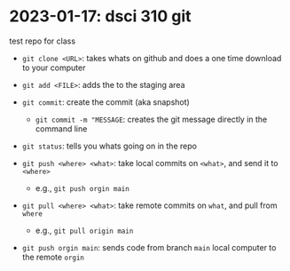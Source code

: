 # 2023-01-17: dsci 310 git

test repo for class

- `git clone <URL>`: takes whats on github and does a one time download to your computer
- `git add <FILE>`: adds the <FILE> to the staging area
- `git commit`: create the commit (aka snapshot)
  - `git commit -m "MESSAGE`: creates the git message directly in the command line
- `git status`: tells you whats going on in the repo

- `git push <where> <what>`: take local commits on `<what>`, and send it to `<where>`
    - e.g., `git push orgin main`
- `git pull <where> <what>`: take remote commits on `what`, and pull from `where`
    - e.g., `git pull origin main`

- `git push orgin main`: sends code from branch `main` local computer to the remote `orgin`

